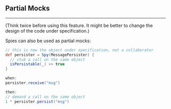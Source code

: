 ## Partial Mocks
----

(Think twice before using this feature. It might be better to change the design of the code under specification.)

Spies can also be used as partial mocks:

```groovy
// this is now the object under specification, not a collaborator
def persister = Spy(MessagePersister) {
  // stub a call on the same object
  isPersistable(_) >> true
}

when:
persister.receive("msg")

then:
// demand a call on the same object
1 * persister.persist("msg")
```
